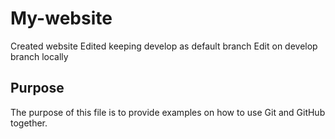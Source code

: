 # My-website
Created website 
Edited keeping develop as default branch
Edit on develop branch locally

## Purpose
The purpose of this file is to provide examples
on how to use Git and GitHub together.